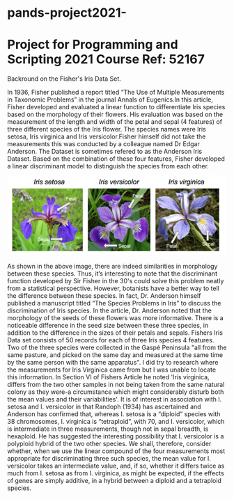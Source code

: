 # pands-project2021-
# Project for Programming and Scripting 2021 Course Ref: 52167

Backround on the Fisher's Iris Data Set.

  In 1936, Fisher published a report titled “The Use of Multiple Measurements in Taxonomic Problems” in the journal Annals of Eugenics.In this article, Fisher developed and evaluated a linear function to differentiate Iris species based on the morphology of their flowers. His evaluation was based on the measurement of the length and width of the petal and sepal (4 features) of three different species of the Iris flower. The species names were Iris setosa, Iris virginica and Iris versicolor.Fisher himself did not take the measurements this was conducted by a colleague named Dr Edgar Anderson. The Dataset is sometimes refered to as the Anderson Iris Dataset. Based on the combination of these four features, Fisher developed a linear discriminant model to distinguish the species from each other. 

![](IRIS%20FLOWERS.png)


  As shown in the above image, there are indeed similarities in morphology between these species. Thus, it’s interesting to note that the discriminant function developed by Sir Fisher in the 30's could solve this problem neatly from a statistical perspective. However, botanists have a better way to tell the difference between these species. In fact, Dr. Anderson himself published a manuscript titled “The Species Problems in Iris” to discuss the discrimination of Iris species. In the article, Dr. Anderson noted that the morphology of the seeds of these flowers was more informative. There is a noticeable difference in the seed size between these three species, in addition to the difference in the sizes of their petals and sepals.
  Fishers Iris Data set consists of 50 records for each of three Iris species 4 features. Two of the three species were collected in the Gaspé Peninsula "all from the same pasture, and picked on the same day and measured at the same time by the same person with the same apparatus". I did try to research where the measurements for Iris Virginica came from but I was unable to locate this information. In Section VI of Fishers Article he noted 'Iris virginica, differs from the two other samples in not being taken from the same natural colony as they were-a  circumstance which might considerably disturb both the mean values and their variabilities'. It is of interest in association with I. setosa and I. versicolor in that Randoph (1934) has ascertained and Anderson has confirmed that, whereas I. setosa is a “diploid” species with 38 chromosomes, I. virginica is “tetraploid”, with 70, and I. versicolor, which is intermediate in three measurements,  though  not in sepal breadth, is hexaploid.  He has suggested the interesting possibility that I. versicolor is a polyploid hybrid of the two other species. We shall, therefore, consider whether, when we  use the linear compound of the four measurements most appropriate for discriminating three such species, the mean value for I. versicolor takes an intermediate value, and, if so, whether it differs twice as much from I. setosa as from I. virginica, as might be expected, if the effects of  genes are simply additive, in a hybrid between a diploid and a tetraploid species. 





